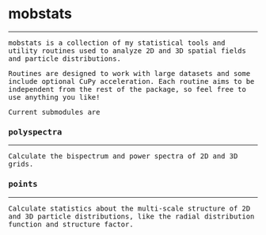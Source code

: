 # mobstats #
--------------
<tt>mobstats</att> is a collection of my statistical tools and utility routines used to analyze 2D and 3D spatial fields and particle distributions.

Routines are designed to work with large datasets and some include optional CuPy acceleration. Each routine aims to be independent from the rest of the package, so feel free to use anything you like!

Current submodules are

### polyspectra ###
---------------------
Calculate the bispectrum and power spectra of 2D and 3D grids.

### points ###
----------------
Calculate statistics about the multi-scale structure of 2D and 3D particle distributions, like the radial distribution function and structure factor.
